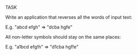 TASK

Write an application that reverses all the words of input text:

  E.g. "abcd efgh" => "dcba hgfe"

All non-letter symbols should stay on the same places:

  E.g. "a1bcd efg!h" => "d1cba hgf!e"

